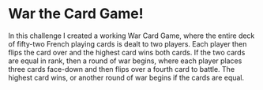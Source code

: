 <h1>War the Card Game!</h1>

<p>In this challenge I created a working War Card Game, where the entire deck of fifty-two French playing cards is dealt to two players. Each player then flips the card over and the highest card wins both cards. If the two cards are equal in rank, then a round of war begins, where each player places three cards face-down and then flips over a fourth card to battle. The highest card wins, or another round of war begins if the cards are equal.</p>
